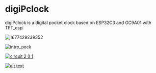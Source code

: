 # digiPclock
digiPclock is a digital pocket clock based on ESP32C3 and GC9A01 with TFT_espi

![1677429239352](https://user-images.githubusercontent.com/59290454/221432257-28760b77-c963-4ed5-8330-7cbce8b4878f.jpeg)

![intro_pock](https://user-images.githubusercontent.com/59290454/221432265-f2b099ac-b7cf-4797-b62b-ad4f66e6c266.jpeg)

[![circuit 2 0 1](https://github.com/vishalsoniindia/digiPclock/assets/59290454/4fc3fd6b-6f85-461f-b69a-9d8de1607d3e)](https://www.youtube.com/watch?v=AAeNH2h8M6g&t=192s)

[![alt text](https://img.youtube.com/vi/AAeNH2h8M6g/0.jpg)](https://youtube.com/watch?v=AAeNH2h8M6g&t=192s)
